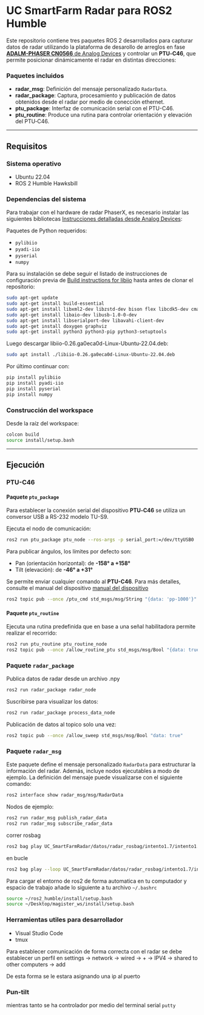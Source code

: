 # UC SmartFarm Radar para ROS2 Humble

Este repositorio contiene tres paquetes ROS 2 desarrollados para capturar datos de radar utilizando la plataforma de desarollo de arreglos en fase [**ADALM-PHASER CN0566** de Analog Devices](https://wiki-analog-com.translate.goog/resources/eval/user-guides/circuits-from-the-lab/cn0566?_x_tr_sl=en&_x_tr_tl=es&_x_tr_hl=es&_x_tr_pto=tc) y controlar un **PTU‑C46**, que permite posicionar dinámicamente el radar en distintas direcciones:

### Paquetes incluidos
- **radar_msg**: Definición del mensaje personalizado `RadarData`.
- **radar_package**: Captura, procesamiento y publicación de datos obtenidos desde el radar por medio de conección ethernet.
- **ptu_package**: Interfaz de comunicación serial con el PTU-C46.
- **ptu_routine**: Produce una rutina para controlar orientación y elevación del PTU‑C46.

---

## Requisitos

### Sistema operativo
- Ubuntu 22.04
- ROS 2 Humble Hawksbill

### Dependencias del sistema

Para trabajar con el hardware de radar PhaserX, es necesario instalar las siguientes bibliotecas [Instrucciones detalladas desde Analog Devices](https://wiki.analog.com/resources/tools-software/linux-software/pyadi-iio): 

Paquetes de Python requeridos:
- `pylibiio`
- `pyadi-iio`
- `pyserial`
- `numpy`

Para su instalación se debe seguir el listado de instrucciones de configuración previa de [Build instructions for libiio](https://github.com/analogdevicesinc/libiio/blob/main/README_BUILD.md) hasta antes de clonar el repositorio:
```bash
sudo apt-get update
sudo apt-get install build-essential
sudo apt-get install libxml2-dev libzstd-dev bison flex libcdk5-dev cmake
sudo apt-get install libaio-dev libusb-1.0-0-dev
sudo apt-get install libserialport-dev libavahi-client-dev
sudo apt-get install doxygen graphviz
sudo apt-get install python3 python3-pip python3-setuptools
```

Luego descargar libiio-0.26.ga0eca0d-Linux-Ubuntu-22.04.deb:
```bash
sudo apt install ./libiio-0.26.ga0eca0d-Linux-Ubuntu-22.04.deb
```

Por último continuar con:
```bash
pip install pylibiio
pip install pyadi-iio
pip install pyserial
pip install numpy
```

### Construcción del workspace

Desde la raíz del workspace:

```bash
colcon build
source install/setup.bash
```

---

## Ejecución
### PTU-C46
#### Paquete `ptu_package`
Para establecer la conexión serial del dispositivo **PTU‑C46** se utiliza un conversor USB a RS-232 modelo TU-S9. 

Ejecuta el nodo de comunicación:

```bash
ros2 run ptu_package ptu_node --ros-args -p serial_port:=/dev/ttyUSB0
```

Para publicar ángulos, los límites por defecto son:
- Pan (orientación horizontal): de **-158° a +158°**
- Tilt (elevación): de **-46° a +31°**

Se permite enviar cualquier comando al **PTU-C46**. Para más detalles, consulte el manual del dispositivo [manual del dispositivo](https://www.sustainable-robotics.com/reference/PTU/PTU-manual-D46-2.15.pdf)
```bash
ros2 topic pub --once /ptu_cmd std_msgs/msg/String "{data: 'pp-1000'}"
```
#### Paquete `ptu_routine`
Ejecuta una rutina predefinida que en base a una señal habilitadora permite realizar el recorrido:

```bash
ros2 run ptu_routine ptu_routine_node
ros2 topic pub --once /allow_routine_ptu std_msgs/msg/Bool "{data: true}"
```

### Paquete `radar_package`
Publica datos de radar desde un archivo .npy
```bash
ros2 run radar_package radar_node
```

Suscribirse para visualizar los datos:
```bash
ros2 run radar_package process_data_node
```

Publicación de datos al topico solo una vez:
```bash
ros2 topic pub --once /allow_sweep std_msgs/msg/Bool "data: true"
```

### Paquete `radar_msg`
Este paquete define el mensaje personalizado `RadarData` para estructurar la información del radar. Además, incluye nodos ejecutables a modo de ejemplo. La definición del mensaje puede visualizarse con el siguiente comando:

```bash
ros2 interface show radar_msg/msg/RadarData
```
Nodos de ejemplo:

```bash
ros2 run radar_msg publish_radar_data
ros2 run radar_msg subscribe_radar_data
```

correr rosbag

```bash
ros2 bag play UC_SmartFarmRadar/datos/radar_rosbag/intento1.7/intento1.7_0.db3
```
en bucle
```bash
ros2 bag play --loop UC_SmartFarmRadar/datos/radar_rosbag/intento1.7/intento1.7_0.db3
```

Para cargar el entorno de ros2 de forma automatica en tu computador y espacio de trabajo añade lo siguiente a tu archivo `~/.bashrc`
```bash
source ~/ros2_humble/install/setup.bash
source ~/Desktop/magister_ws/install/setup.bash
```

### Herramientas utiles para desarrollador
- Visual Studio Code
- tmux

Para establecer comunicación de forma correcta con el radar se debe establecer un perfil en settings -> network -> wired -> + -> IPV4 -> shared to other computers -> add

De esta forma se le estara asignando una ip al puerto

### Pun-tilt
mientras tanto se ha controlador por medio del terminal serial `putty`



